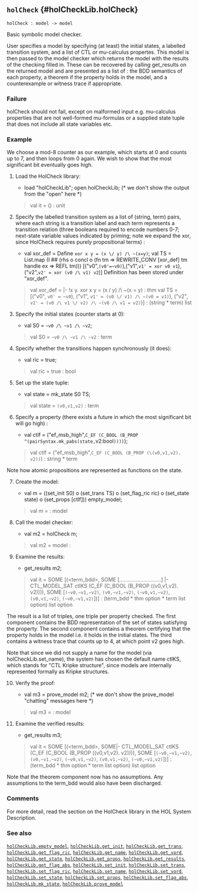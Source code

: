 ## `holCheck` {#holCheckLib.holCheck}


```
holCheck : model -> model
```



Basic symbolic model checker.


User specifies a model by specifying (at least) the initial states, a labelled transition system, and a list of CTL or mu-calculus propertes. This model is then passed to the model checker which returns the model with the results of the checking filled in. These can be recovered by calling get_results on the returned model and are presented as a list of : the BDD semantics of each property, a theorem if the property holds in the model, and a counterexample or witness trace if appropriate.

### Failure

holCheck should not fail, except on malformed input e.g. mu-calculus properties that are not well-formed mu-formulas or a supplied state tuple that does not include all state variables etc.

### Example

We choose a mod-8 counter as our example, which starts at 0 and counts up to 7, and then loops from 0 again. We wish to show that the most significant bit eventually goes high.

1. Load the HolCheck library:
    
    - load "holCheckLib"; open holCheckLib; (* we don't show the output from the "open" here *)
    > val it = () : unit
    

2. Specify the labelled transition system as a list of (string, term) pairs, where each string is a transition label and each term represents a transition relation (three booleans required to encode numbers 0-7; next-state variable values indicated by priming; note we expand the xor, since HolCheck requires purely propositional terms) :
    
    - val xor_def = Define `xor x y = (x \/ y) /\ ~(x=y)`;
      val TS = List.map (I ## (rhs o concl o (fn tm => REWRITE_CONV [xor_def] tm handle ex => REFL tm)))
    				  [("v0",``(v0'=~v0)``),("v1",``v1' = xor v0 v1``),("v2",``v2' = xor (v0 /\ v1) v2``)]
    Definition has been stored under "xor_def".
    > val xor_def = |- !x y. xor x y = (x \/ y) /\ ~(x = y) : thm
    > val TS =
        [("v0", ``v0' = ~v0``), ("v1", ``v1' = (v0 \/ v1) /\ ~(v0 = v1)``),
         ("v2", ``v2' = (v0 /\ v1 \/ v2) /\ ~(v0 /\ v1 = v2)``)] :
      (string * term) list
    

3. Specify the initial states (counter starts at 0):
    
    - val S0 = ``~v0 /\ ~v1 /\ ~v2``;
    > val S0 = ``~v0 /\ ~v1 /\ ~v2`` : term
    

4. Specify whether the transitions happen synchronously (it does):
    
    - val ric = true;
    > val ric = true : bool
    

5. Set up the state tuple:
    
    - val state = mk_state S0 TS;
    > val state = ``(v0,v1,v2)`` : term
    

6. Specify a property (there exists a future in which the most significant bit will go high) :
    
    - val ctlf = ("ef_msb_high",``C_EF (C_BOOL (B_PROP ^(pairSyntax.mk_pabs(state,``v2:bool``))))``);
    > val ctlf = ("ef_msb_high",``C_EF (C_BOOL (B_PROP (\(v0,v1,v2). v2))``) : string * term
    

Note how atomic propositions are represented as functions on the state.

7. Create the model:
    
    - val m = ((set_init S0) o (set_trans TS) o (set_flag_ric ric) o (set_state state) o  (set_props [ctlf])) empty_model;
    > val m = <model> : model
    

8. Call the model checker:
    
    - val m2 = holCheck m;
    > val m2 = model : <model>
    

9. Examine the results:
    
    - get_results m2;
    > val it =
        SOME [(<term_bdd>,
               SOME [............................]
                   |- CTL_MODEL_SAT ctlKS (C_EF (C_BOOL (B_PROP (\(v0,v1,v2). v2)))),
               SOME [``(~v0,~v1,~v2)``, ``(v0,~v1,~v2)``, ``(~v0,v1,~v2)``,
                     ``(v0,v1,~v2)``, ``(~v0,~v1,v2)``])] :
      (term_bdd * thm option * term list option) list option
    

The result is a list of triples, one triple per property checked. The first component contains the BDD representation of the set of states satisfying the property. The second component contains a theorem certifying that the property holds in the model i.e. it holds in the initial states. The third contains a witness trace that counts up to 4, at which point v2 goes high.

Note that since we did not supply a name for the model (via holCheckLib.set_name), the system has chosen the default name ctlKS, which stands for "CTL Kripke structure", since models are internally represented formally as Kripke structures.

10. Verify the proof:
    
    - val m3 = prove_model m2; (* we don't show the prove_model "chatting" messages here *)
    > val m3 = <model> : model
    

11. Examine the verified results:
    
    - get_results m3;
    > val it =
        SOME [(<term_bdd>,
               SOME|- CTL_MODEL_SAT ctlKS (C_EF (C_BOOL (B_PROP (\(v0,v1,v2). v2)))),
               SOME [``(~v0,~v1,~v2)``, ``(v0,~v1,~v2)``, ``(~v0,v1,~v2)``,
                     ``(v0,v1,~v2)``, ``(~v0,~v1,v2)``])] :
      (term_bdd * thm option * term list option) list option
    

Note that the theorem component now has no assumptions. Any assumptions to the term_bdd would also have been discharged.

### Comments

For more detail, read the section on the HolCheck library in the HOL System Description.

### See also

[`holCheckLib.empty_model`](#holCheckLib.empty_model), [`holCheckLib.get_init`](#holCheckLib.get_init), [`holCheckLib.get_trans`](#holCheckLib.get_trans), [`holCheckLib.get_flag_ric`](#holCheckLib.get_flag_ric), [`holCheckLib.get_name`](#holCheckLib.get_name), [`holCheckLib.get_vord`](#holCheckLib.get_vord), [`holCheckLib.get_state`](#holCheckLib.get_state), [`holCheckLib.get_props`](#holCheckLib.get_props), [`holCheckLib.get_results`](#holCheckLib.get_results), [`holCheckLib.get_flag_abs`](#holCheckLib.get_flag_abs), [`holCheckLib.set_init`](#holCheckLib.set_init), [`holCheckLib.set_trans`](#holCheckLib.set_trans), [`holCheckLib.set_flag_ric`](#holCheckLib.set_flag_ric), [`holCheckLib.set_name`](#holCheckLib.set_name), [`holCheckLib.set_vord`](#holCheckLib.set_vord), [`holCheckLib.set_state`](#holCheckLib.set_state), [`holCheckLib.set_props`](#holCheckLib.set_props), [`holCheckLib.set_flag_abs`](#holCheckLib.set_flag_abs), [`holCheckLib.mk_state`](#holCheckLib.mk_state), [`holCheckLib.prove_model`](#holCheckLib.prove_model)

